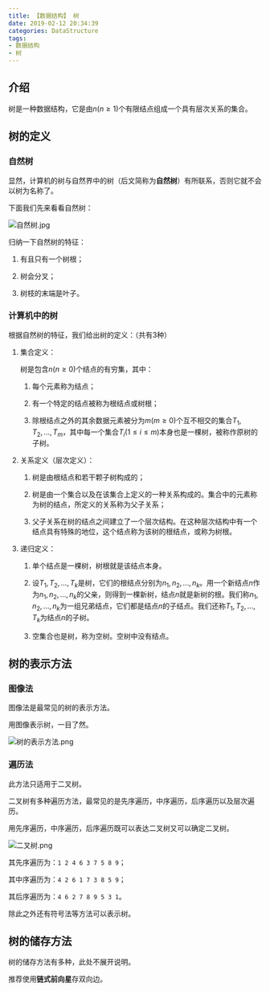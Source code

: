 ```yaml
---
title: 【数据结构】 树
date: 2019-02-12 20:34:39
categories: DataStructure
tags:
- 数据结构
- 树
---
```


## 介绍

树是一种数据结构，它是由$n(n \geq 1)$个有限结点组成一个具有层次关系的集合。

<!-- more -->

## 树的定义

### 自然树

显然，计算机的树与自然界中的树（后文简称为**自然树**）有所联系，否则它就不会以树为名称了。

下面我们先来看看自然树：

![自然树.jpg](自然树.jpg)

归纳一下自然树的特征：

1. 有且只有一个树根；

2. 树会分叉；

3. 树枝的末端是叶子。

### 计算机中的树

根据自然树的特征，我们给出树的定义：（共有$3$种）

1. 集合定义：

    树是包含$n(n \geq 0)$个结点的有穷集，其中：

    1. 每个元素称为结点；

    2. 有一个特定的结点被称为根结点或树根；

    3. 除根结点之外的其余数据元素被分为$m(m \geq 0)$个互不相交的集合$T_{1},T_{2},...,T_{m}$，其中每一个集合$T_{i}(1 \leq i \leq m)$本身也是一棵树，被称作原树的子树。

2. 关系定义（层次定义）：

    1. 树是由根结点和若干颗子树构成的；

    2. 树是由一个集合以及在该集合上定义的一种关系构成的。集合中的元素称为树的结点，所定义的关系称为父子关系；

    3. 父子关系在树的结点之间建立了一个层次结构。在这种层次结构中有一个结点具有特殊的地位，这个结点称为该树的根结点，或称为树根。

3. 递归定义：

    1. 单个结点是一棵树，树根就是该结点本身。

    2. 设$T_{1},T_{2},...,T_{k}$是树，它们的根结点分别为$n_{1},n_{2},...,n_{k}$。用一个新结点$n$作为$n_{1},n_{2},...,n_{k}$的父亲，则得到一棵新树，结点$n$就是新树的根。我们称$n_{1},n_{2},...,n_{k}$为一组兄弟结点，它们都是结点$n$的子结点。我们还称$T_{1},T_{2},...,T_{k}$为结点$n$的子树。

    3. 空集合也是树，称为空树。空树中没有结点。

## 树的表示方法

### 图像法

图像法是最常见的树的表示方法。

用图像表示树，一目了然。

![树的表示方法.png](树的表示方法.png)

### 遍历法

此方法只适用于二叉树。

二叉树有多种遍历方法，最常见的是先序遍历，中序遍历，后序遍历以及层次遍历。

用先序遍历，中序遍历，后序遍历既可以表达二叉树又可以确定二叉树。

![二叉树.png](二叉树.png)

其先序遍历为：`1 2 4 6 3 7 5 8 9`；

其中序遍历为：`4 2 6 1 7 3 8 5 9`；

其后序遍历为：`4 6 2 7 8 9 5 3 1`。

除此之外还有符号法等方法可以表示树。

## 树的储存方法

树的储存方法有多种，此处不展开说明。

推荐使用**链式前向星**存双向边。
